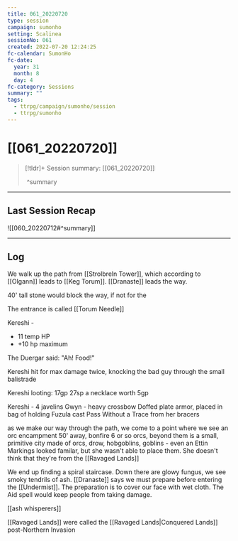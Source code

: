 ```yaml
---
title: 061_20220720
type: session
campaign: sumonho
setting: Scalinea
sessionNo: 061
created: 2022-07-20 12:24:25
fc-calendar: SumonHo
fc-date:
  year: 31
  month: 8
  day: 4
fc-category: Sessions
summary: ""
tags:
  - ttrpg/campaign/sumonho/session
  - ttrpg/sumonho
---
```


# [[061_20220720]]


> [!tldr]+ Session summary: [[061_20220720]]
>
>  ^summary

---

## Last Session Recap

![[060_20220712#^summary]]


---

## Log


We walk up the path from [[Strolbreln Tower]], which according to [[Olgann]] leads to [[Keg Torum]]. [[Dranaste]] leads the way.

40' tall stone would block the way, if not for the 

The entrance is called [[Torum Needle]]

Kereshi -
- 11 temp HP
- +10 hp maximum


The Duergar said: "Ah! Food!"

Kereshi hit for max damage twice, knocking the bad guy through the small balistrade

Kereshi looting:
17gp
27sp
a necklace worth 5gp

Kereshi - 4 javelins
Gwyn - heavy crossbow
Doffed plate armor, placed in bag of holding
Fuzula cast Pass Without a Trace from her bracers


as we make our way through the path, we come to a point where we see an orc encampment 50' away, bonfire
6 or so orcs, beyond them is a small, primitive city made of orcs, drow, hobgoblins, goblins - even an Ettin
Markings looked familar, but she wasn't able to place them. She doesn't think that they're from the [[Ravaged Lands]]


We end up finding a spiral staircase. Down there are glowy fungus, we see smoky tendrils of ash. [[Dranaste]] says we must prepare before entering the [[Undermist]]. The preparation is to cover our face with wet cloth. The Aid spell would keep people from taking damage.

[[ash whisperers]]


[[Ravaged Lands]] were called the [[Ravaged Lands|Conquered Lands]] post-Northern Invasion